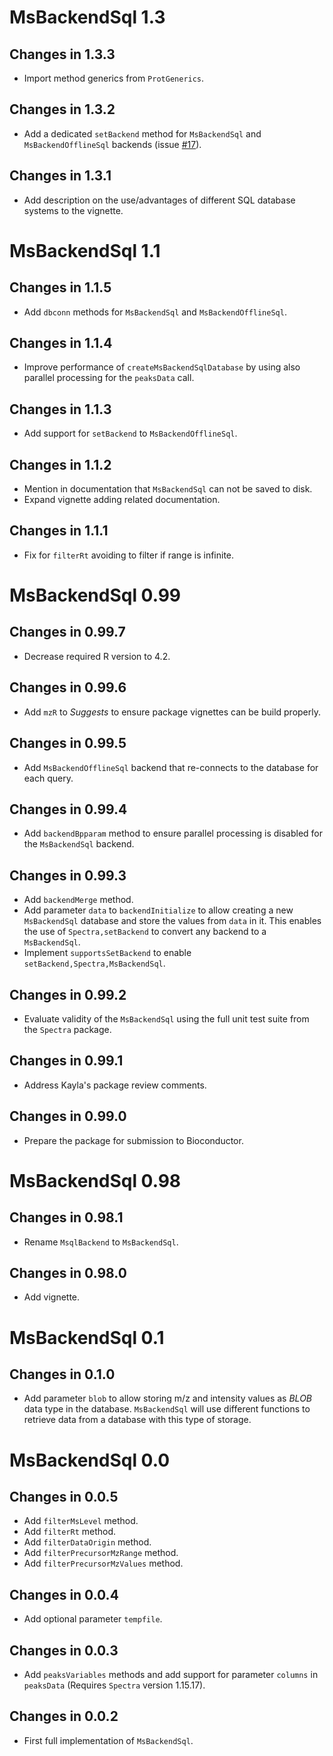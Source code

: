# MsBackendSql 1.3

## Changes in 1.3.3

- Import method generics from `ProtGenerics`.

## Changes in 1.3.2

- Add a dedicated `setBackend` method for `MsBackendSql` and
  `MsBackendOfflineSql` backends (issue
  [#17](https://github.com/rformassspectrometry/MsBackendSql/issues/17)).

## Changes in 1.3.1

- Add description on the use/advantages of different SQL database systems to the
  vignette.

# MsBackendSql 1.1

## Changes in 1.1.5

- Add `dbconn` methods for `MsBackendSql` and `MsBackendOfflineSql`.

## Changes in 1.1.4

- Improve performance of `createMsBackendSqlDatabase` by using also parallel
  processing for the `peaksData` call.

## Changes in 1.1.3

- Add support for `setBackend` to `MsBackendOfflineSql`.

## Changes in 1.1.2

- Mention in documentation that `MsBackendSql` can not be saved to disk.
- Expand vignette adding related documentation.

## Changes in 1.1.1

- Fix for `filterRt` avoiding to filter if range is infinite.


# MsBackendSql 0.99

## Changes in 0.99.7

- Decrease required R version to 4.2.

## Changes in 0.99.6

- Add `mzR` to *Suggests* to ensure package vignettes can be build properly.

## Changes in 0.99.5

- Add `MsBackendOfflineSql` backend that re-connects to the database for each
  query.

## Changes in 0.99.4

- Add `backendBpparam` method to ensure parallel processing is disabled for the
 `MsBackendSql` backend.

## Changes in 0.99.3

- Add `backendMerge` method.
- Add parameter `data` to `backendInitialize` to allow creating a new
  `MsBackendSql` database and store the values from `data` in it. This
  enables the use of `Spectra,setBackend` to convert any backend to a
  `MsBackendSql`.
- Implement `supportsSetBackend` to enable `setBackend,Spectra,MsBackendSql`.

## Changes in 0.99.2

- Evaluate validity of the `MsBackendSql` using the full unit test suite from
  the `Spectra` package.

## Changes in 0.99.1

- Address Kayla's package review comments.

## Changes in 0.99.0

- Prepare the package for submission to Bioconductor.


# MsBackendSql 0.98

## Changes in 0.98.1

- Rename `MsqlBackend` to `MsBackendSql`.

## Changes in 0.98.0

- Add vignette.


# MsBackendSql 0.1

## Changes in 0.1.0

- Add parameter `blob` to allow storing m/z and intensity values as *BLOB* data
  type in the database. `MsBackendSql` will use different functions to retrieve
  data from a database with this type of storage.

# MsBackendSql 0.0

## Changes in 0.0.5

- Add `filterMsLevel` method.
- Add `filterRt` method.
- Add `filterDataOrigin` method.
- Add `filterPrecursorMzRange` method.
- Add `filterPrecursorMzValues` method.

## Changes in 0.0.4

- Add optional parameter `tempfile`.

## Changes in 0.0.3

- Add `peaksVariables` methods and add support for parameter `columns` in
  `peaksData` (Requires `Spectra` version 1.15.17).

## Changes in 0.0.2

- First full implementation of `MsBackendSql`.
